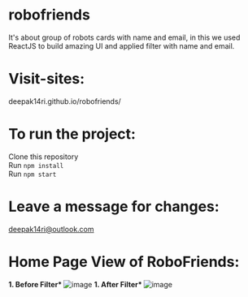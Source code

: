 # robofriends
It's about group of robots cards with name and email, in this we used ReactJS to build amazing UI and applied filter with name and email.
# Visit-sites:
deepak14ri.github.io/robofriends/

# To run the project:
Clone this repository<br>
Run `npm install`<br>
Run `npm start`

# Leave a message for changes: 
deepak14ri@outlook.com

# Home Page View of RoboFriends:

<strong>1. Before Filter* </strong>
![image](https://user-images.githubusercontent.com/49471265/233820008-aab7cf2e-485e-48fa-9ae6-74b49caf99e2.png)
<strong>1. After Filter* </strong>
![image](https://user-images.githubusercontent.com/49471265/233820020-f7a77151-0cac-495f-95f3-6699e1c5dc2c.png)
